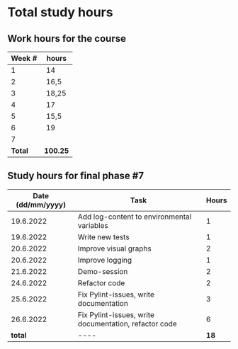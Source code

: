 # Total study hours

## Work hours for the course

| Week # | hours |
| ---- | ---- |
| 1 | 14 |
| 2 | 16,5 |
| 3 | 18,25 |
| 4 | 17 |
| 5 | 15,5 |
| 6 | 19 |
| 7 |  |
| **Total** | **100.25** |


## Study hours for final phase #7

| Date (dd/mm/yyyy) |Task | Hours |
| ---- | ---- | ---- |
| 19.6.2022 | Add log-content to environmental variables | 1 |
| 19.6.2022 | Write new tests | 1 |
| 20.6.2022 | Improve visual graphs | 2 |
| 20.6.2022 | Improve logging | 1 |
| 21.6.2022 | Demo-session | 2 |
| 24.6.2022 | Refactor code | 2 |
| 25.6.2022 | Fix Pylint-issues, write documentation | 3 |
| 26.6.2022 | Fix Pylint-issues, write documentation, refactor code | 6 |
| **total**| ---- | **18** |